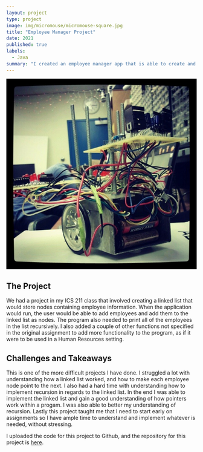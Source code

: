 ```yaml
---
layout: project
type: project
image: img/micromouse/micromouse-square.jpg
title: "Employee Manager Project"
date: 2021
published: true
labels:
  - Java
summary: "I created an employee manager app that is able to create and store employee information within a linked list."
---
```


<div class="text-center p-4">
  <img src="../img/micromouse/micromouse-robot.png" class="img-thumbnail" >
</div>

## The Project
We had a project in my ICS 211 class that involved creating a linked list that would store nodes containing employee information. When the application would run, the user would be able to add employees and add them to the linked list as nodes. The program also needed to print all of the employees in the list recursively. I also added a couple of other functions not specified in the original assignment to add more functionality to the program, as if it were to be used in a Human Resources setting.

## Challenges and Takeaways
This is one of the more difficult projects I have done. I struggled a lot with understanding how a linked list worked, and how to make each employee node point to the next. I also had a hard time with understanding how to implement recursion in regards to the linked list. In the end I was able to implement the linked list and gain a good understanding of how pointers work within a progam. I was also able to better my understanding of recursion. Lastly this project taught me that I need to start early on assignments so I have ample time to understand and implement whatever is needed, without stressing. 

I uploaded the code for this project to Github, and the repository for this project is [here](https://github.com/HunterVT/EmployeeManager).
